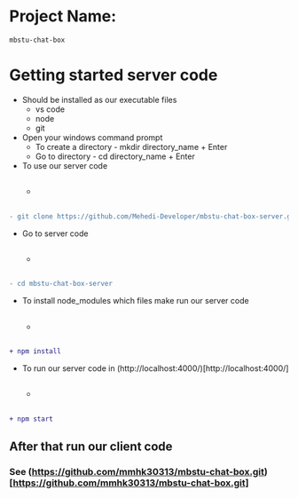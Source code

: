 # Project Name: 
    mbstu-chat-box

# Getting started server code
* Should be installed as our executable files
    * vs code
    * node
    * git
* Open your windows command prompt
    * To create a directory - mkdir directory_name + Enter
    * Go to directory - cd directory_name + Enter
* To use our server code
    * <h2>
```diff
- git clone https://github.com/Mehedi-Developer/mbstu-chat-box-server.git
```
</h2>

* Go to server code
    * <h2>
```diff
- cd mbstu-chat-box-server
```
</h2>

* To install node_modules which files make run our server code
    * <h2>
```diff
+ npm install
```

</h2>

* To run our server code in (http://localhost:4000/)[http://localhost:4000/]
    * <h2>
```diff
+ npm start
```
</h2>

## After that run our client code

### See (https://github.com/mmhk30313/mbstu-chat-box.git)[https://github.com/mmhk30313/mbstu-chat-box.git]